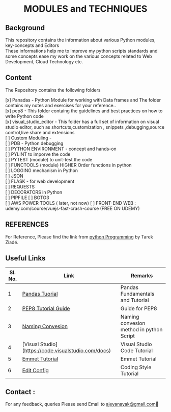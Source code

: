 <h1 align ="Center"> MODULES and TECHNIQUES </h1>

## Background

This repository contains the information about various Python modules, key-concepts and Editors <br />
These informations help me to improve my python scripts standards and some concepts ease my work on the various concepts related to Web Development, Cloud Technology etc. <br />

## Content

The Repository contains the following folders

[x] Panadas -  Python Module for working with Data frames and The folder contains my notes and exercises for your reference.. <br />
[x] pep8 -  This folder containg the guidelines and best practices on how to write Python code <br />
[x] visual_studio_editor - This folder has a full set of information on visual studio editor, such as shortcuts,customization , snippets ,debugging,source control,live share and extensions <br />
[ ] Custom Moduling - <br />
[ ] PDB - Python debugging <br />
[ ] PYTHON ENVIRONMENT - concept and hands-on <br />
[ ] PYLINT to imporve the code <br />
[ ] PYTEST (module) to unit-test the code <br />
[ ] FUNCTOOLS (module) HIGHER Order functions in python <br />
[ ] LOGGING mechanism in Python <br />
[ ] JSON <br />
[ ] FLASK - for web development <br />
[ ] REQUESTS  <br />
[ ] DECORATORS in Python <br />
[ ] PIPFILE
[ ] BOTO3<br />
[ ] AWS POWER TOOLS ( later, not now)
[ ] FRONT-END WEB : udemy.com/course/vuejs-fast-crash-course (FREE ON UDEMY)
 
## REFERENCES

For Reference, Please find the link from [python Programming](https://edu.heibai.org/Expert_Python_Programming.pdf) by Tarek Ziadé.

##  Useful Links

| **Sl. No.** | **Link** | **Remarks** |
----------|--------------|--------------
1| [Pandas Tuorial](https://www.youtube.com/watch?v=UB3DE5Bgfx4)| Pandas Fundamentals and Tutorial |
2|[PEP8 Tutorial Guide](https://pep8.org/) | Guide for PEP8 |
3|[Naming Convesion](https://www.youtube.com/watch?v=Sm0wwmEwqpI&fbclid=IwAR1Q78KGJyPS1arHwc0NGT6LFX1mYiZ54Km5jFhaAyCM6PCQXLnhcTr_F6g) | Naming convesion method in python Script |
4| [Visual Studio] (https://code.visualstudio.com/docs) | Visual Studio Code Tutorial |
5| [Emmet Tutorial](https://docs.emmet.io/)| Emmet Tutorial |
6|[Edit Config](https://editorconfig.org/) | Coding Style Tutorial |

<h2>Contact :</h2>

For any feedback, queries Please send Email to ajeyanayak@gmail.com:star2:



